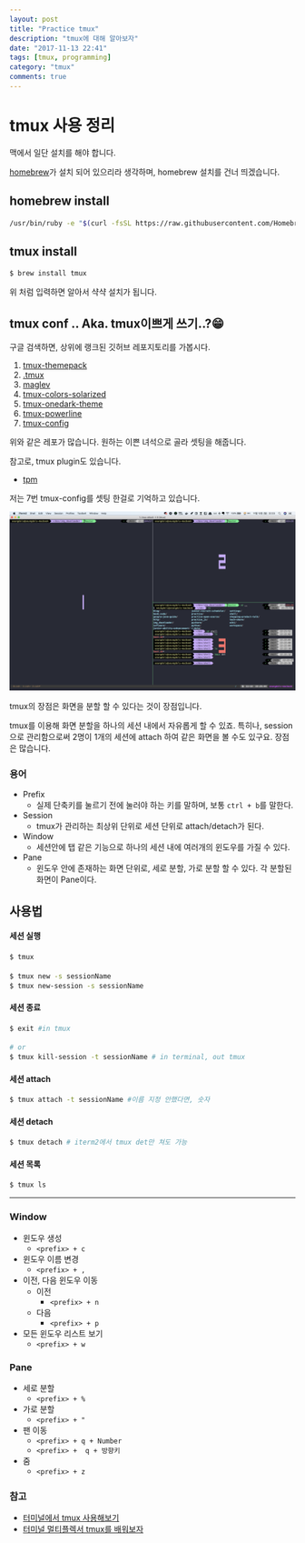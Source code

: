 ```yaml
---
layout: post
title: "Practice tmux"
description: "tmux에 대해 알아보자"
date: "2017-11-13 22:41"
tags: [tmux, programming]
category: "tmux"
comments: true
---
```




# tmux 사용 정리


맥에서 일단 설치를 해야 합니다.


[homebrew](https://brew.sh/index_ko.html)가 설치 되어 있으리라 생각하며, homebrew 설치를 건너 띄겠습니다.



## homebrew install

```bash
/usr/bin/ruby -e "$(curl -fsSL https://raw.githubusercontent.com/Homebrew/install/master/install)"
```



## tmux install

```bash
$ brew install tmux
```

 위 처럼 입력하면 알아서 샥샥 설치가 됩니다.



## tmux conf .. Aka. tmux이쁘게 쓰기..?😁



구글 검색하면, 상위에 랭크된 깃허브 레포지토리를 가봅시다.



1. [tmux-themepack](https://github.com/jimeh/tmux-themepack)
2. [.tmux](https://github.com/gpakosz/.tmux)
3. [maglev](https://github.com/caiogondim/maglev)
4. [tmux-colors-solarized](https://github.com/seebi/tmux-colors-solarized)
5. [tmux-onedark-theme](https://github.com/odedlaz/tmux-onedark-theme)
6. [tmux-powerline](https://github.com/erikw/tmux-powerline)
7. [tmux-config](https://github.com/tony/tmux-config)



위와 같은 레포가 많습니다. 원하는 이쁜 녀석으로 골라 셋팅을 해줍니다.

참고로, tmux plugin도 있습니다.

- [tpm](https://github.com/tmux-plugins/tpm)

저는 7번 tmux-config를 셋팅 한걸로 기억하고 있습니다.


![seungdols-tmux screenshot](./images/tmux_image.png)


tmux의 장점은 화면을 분할 할 수 있다는 것이 장점입니다.

tmux를 이용해 화면 분할을 하나의 세션 내에서 자유롭게 할 수 있죠. 특히나, session으로 관리함으로써 2명이 1개의 세션에 attach 하여 같은 화면을 볼 수도 있구요. 장점은 많습니다.



### 용어



- Prefix
  - 실제 단축키를 눌르기 전에 눌러야 하는 키를 말하며, 보통 `ctrl + b`를 말한다.
- Session
  - tmux가 관리하는 최상위 단위로 세션 단위로 attach/detach가 된다.
- Window
  - 세션안에 탭 같은 기능으로 하나의 세션 내에 여러개의 윈도우를 가질 수 있다.
- Pane
  - 윈도우 안에 존재하는 화면 단위로, 세로 분할, 가로 분할 할 수 있다. 각 분할된 화면이 Pane이다.



## 사용법



#### 세션 실행



```bash
$ tmux

$ tmux new -s sessionName
$ tmux new-session -s sessionName
```



#### 세션 종료

```bash
$ exit #in tmux

# or
$ tmux kill-session -t sessionName # in terminal, out tmux
```



#### 세션 attach

```bash
$ tmux attach -t sessionName #이름 지정 안했다면, 숫자
```



#### 세션 detach

```bash
$ tmux detach # iterm2에서 tmux det만 쳐도 가능
```



#### 세션 목록

```bash
$ tmux ls
```



------



### Window



- 윈도우 생성
  - `<prefix> + c`
- 윈도우 이름 변경
  - `<prefix> + ,`
- 이전, 다음 윈도우 이동
  - 이전
    - `<prefix> + n`
  - 다음
    - `<prefix> + p`
- 모든 윈도우 리스트 보기
  - `<prefix> + w`



### Pane

- 세로 분할
  - `<prefix> + %`
- 가로 분할
  - `<prefix> + "`
- 팬 이동
  - `<prefix> + q + Number`
  - `<prefix> +  q + 방향키`
- 줌
  - `<prefix> + z`



### 참고



- [터미널에서 tmux 사용해보기](http://egloos.zum.com/mcchae/v/11246020)
- [터미널 멀티플렉서 tmux를 배워보자](https://bluesh55.github.io/2016/10/10/tmux-tutorial/)
